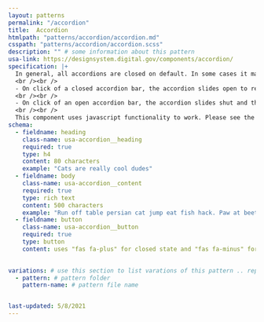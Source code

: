 ```yaml
---
layout: patterns
permalink: "/accordion"
title:  Accordion
htmlpath: "patterns/accordion/accordion.md"
csspath: "patterns/accordion/accordion.scss"
description: "" # some information about this pattern
usa-link: https://designsystem.digital.gov/components/accordion/
specification: |+
  In general, all accordions are closed on default. In some cases it maybe aventagious to have the first accordion in open state on load, but this technique should be used sparingly.
  <br /><br />
  - On click of a closed accordion bar, the accordion slides open to reveal the content inside, and the fa-plus icon switches to fa-minus. Any other open accordion will close.
  <br /><br />
  - On click of an open accordion bar, the accordion slides shut and the fa-minus icon is switched to the fa-plus.
  <br /><br />
  This component uses javascript functionality to work. Please see the documentation on USWDS for more information.
schema: 
  - fieldname: heading
    class-name: usa-accordion__heading
    required: true
    type: h4
    content: 80 characters
    example: "Cats are really cool dudes"
  - fieldname: body
    class-name: usa-accordion__content
    required: true
    type: rich text
    content: 500 characters
    example: "Run off table persian cat jump eat fish hack. Paw at beetle and eat it before it gets away demand"
  - fieldname: button
    class-name: usa-accordion__button
    required: true
    type: button
    content: uses "fas fa-plus" for closed state and "fas fa-minus" for open state
 

variations: # use this section to list varations of this pattern .. repeat for as many varations as you have
  - pattern: # pattern folder
    pattern-name: # pattern file name


last-updated: 5/8/2021
---
```

<!--- if extra information is needed for this pattern, write here in Markdown. -->
<!--- to learn markdown format go to https://docs.github.com/en/github/writing-on-github/basic-writing-and-formatting-syntax -->


